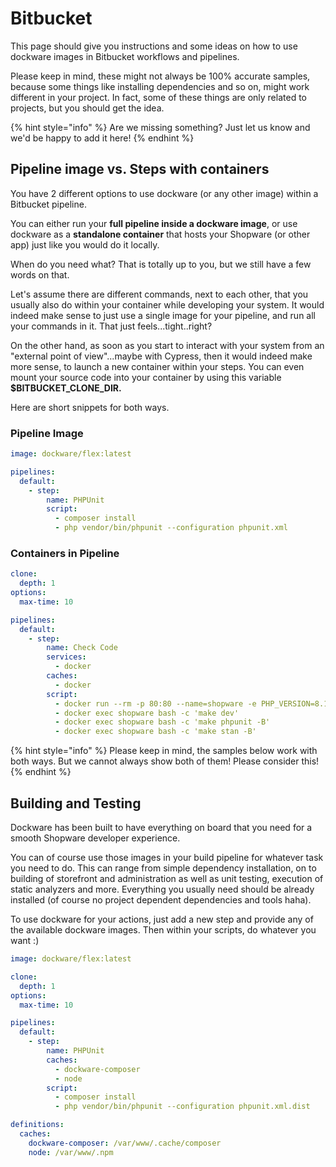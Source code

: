 # Bitbucket

This page should give you instructions and some ideas on how to use dockware images in Bitbucket workflows and pipelines.

Please keep in mind, these might not always be 100% accurate samples, because some things like installing dependencies and so on, might work different in your project. In fact, some of these things are only related to projects, but you should get the idea.

{% hint style="info" %}
Are we missing something? Just let us know and we'd be happy to add it here!
{% endhint %}

## Pipeline image vs. Steps with containers&#x20;

You have 2 different options to use dockware (or any other image) within a Bitbucket pipeline.

You can either run your **full pipeline inside a dockware image**, or use dockware as a **standalone container** that hosts your Shopware (or other app) just like you would do it locally.

When do you need what? That is totally up to you, but we still have a few words on that.

Let's assume there are different commands, next to each other, that you usually also do within your container while developing your system. It would indeed make sense to just use a single image for your pipeline, and run all your commands in it. That just feels...tight..right?

On the other hand, as soon as you start to interact with your system from an "external point of view"...maybe with Cypress, then it would indeed make more sense, to launch a new container within your steps. You can even mount your source code into your container by using this variable **$BITBUCKET\_CLONE\_DIR.**

Here are short snippets for both ways.

### Pipeline Image

```yaml
image: dockware/flex:latest

pipelines:
  default:
    - step:
        name: PHPUnit
        script:
          - composer install
          - php vendor/bin/phpunit --configuration phpunit.xml
```

### Containers in Pipeline

```yaml
clone:
  depth: 1
options:
  max-time: 10

pipelines:
  default:
    - step:
        name: Check Code
        services:
          - docker
        caches:
          - docker
        script:
          - docker run --rm -p 80:80 --name=shopware -e PHP_VERSION=8.1 -v $BITBUCKET_CLONE_DIR:/var/www/html -d dockware/flex:latest
          - docker exec shopware bash -c 'make dev'
          - docker exec shopware bash -c 'make phpunit -B'
          - docker exec shopware bash -c 'make stan -B'
```

{% hint style="info" %}
Please keep in mind, the samples below work with both ways. But we cannot always show both of them! Please consider this!
{% endhint %}

## Building and Testing

Dockware has been built to have everything on board that you need for a smooth Shopware developer experience.

You can of course use those images in your build pipeline for whatever task you need to do. This can range from simple dependency installation, on to building of storefront and administration as well as unit testing, execution of static analyzers and more. Everything you usually need should be already installed (of course no project dependent dependencies and tools haha).

To use dockware for your actions, just add a new step and provide any of the available dockware images. Then within your scripts, do whatever you want :)

```yaml
image: dockware/flex:latest

clone:
  depth: 1
options:
  max-time: 10

pipelines:
  default:
    - step:
        name: PHPUnit
        caches:
          - dockware-composer
          - node
        script:
          - composer install
          - php vendor/bin/phpunit --configuration phpunit.xml.dist

definitions:
  caches:
    dockware-composer: /var/www/.cache/composer
    node: /var/www/.npm    
```




